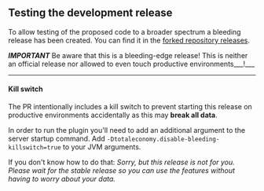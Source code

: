 ## Testing the development release

To allow testing of the proposed code to a broader spectrum a bleeding release has been created. You can find it in the [forked repository releases](https://github.com/MarkL4YG/TotalEconomy/releases).

___IMPORTANT___ Be aware that this is a bleeding-edge release! This is neither an official release nor allowed to even touch productive environments___!___ 

---

#### Kill switch

The PR intentionally includes a kill switch to prevent starting this release on productive environments accidentally as this may __break all data__.

In order to run the plugin you'll need to add an additional argument to the server startup command. Add ``-Dtotaleconomy.disable-bleeding-killswitch=true`` to your JVM arguments.

If you don't know how to do that: _Sorry, but this release is not for you. Please wait for the stable release so you can use the features without having to worry about your data._